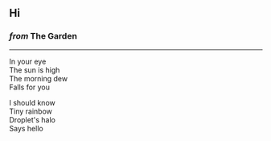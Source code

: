 
## Hi

### *from* **The Garden**

---

In your eye \
The sun is high \
The morning dew \
Falls for you

I should know \
Tiny rainbow \
Droplet's halo \
Says hello